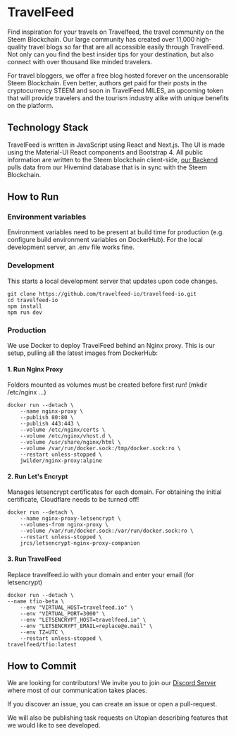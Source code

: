 # TravelFeed

Find inspiration for your travels on Travelfeed, the travel community on the Steem Blockchain. Our large community has created over 11,000 high-quality travel blogs so far that are all accessible easily through TravelFeed. Not only can you find the best insider tips for your destination, but also connect with over thousand like minded travelers.

For travel bloggers, we offer a free blog hosted forever on the uncensorable Steem Blockchain. Even better, authors get paid for their posts in the cryptocurrency STEEM and soon in TravelFeed MILES, an upcoming token that will provide travelers and the tourism industry alike with unique benefits on the platform.

## Technology Stack

TravelFeed is written in JavaScript using React and Next.js. The UI is made using the Material-UI React components and Bootstrap 4. All public information are written to the Steem blockchain client-side, [our Backend](https://github.com/travelfeed-io/travelfeed-backend) pulls data from our Hivemind database that is in sync with the Steem Blockchain.

## How to Run

### Environment variables

Environment variables need to be present at build time for production (e.g. configure build environment variables on DockerHub). For the local development server, an .env file works fine.

### Development

This starts a local development server that updates upon code changes.

```
git clone https://github.com/travelfeed-io/travelfeed-io.git
cd travelfeed-io
npm install
npm run dev
```

### Production

We use Docker to deploy TravelFeed behind an Nginx proxy. This is our setup, pulling all the latest images from DockerHub:

#### 1. Run Nginx Proxy

Folders mounted as volumes must be created before first run! (mkdir /etc/nginx ...)

```
docker run --detach \
    --name nginx-proxy \
    --publish 80:80 \
    --publish 443:443 \
    --volume /etc/nginx/certs \
    --volume /etc/nginx/vhost.d \
    --volume /usr/share/nginx/html \
    --volume /var/run/docker.sock:/tmp/docker.sock:ro \
    --restart unless-stopped \
    jwilder/nginx-proxy:alpine
```

#### 2. Run Let's Encrypt

Manages letsencrypt certificates for each domain. For obtaining the initial certificate, Cloudflare needs to be turned off!

```
docker run --detach \
    --name nginx-proxy-letsencrypt \
    --volumes-from nginx-proxy \
    --volume /var/run/docker.sock:/var/run/docker.sock:ro \
    --restart unless-stopped \
    jrcs/letsencrypt-nginx-proxy-companion
```

#### 3. Run TravelFeed

Replace travelfeed.io with your domain and enter your email (for letsencrypt)

```
docker run --detach \
--name tfio-beta \
    --env "VIRTUAL_HOST=travelfeed.io" \
    --env "VIRTUAL_PORT=3000" \
    --env "LETSENCRYPT_HOST=travelfeed.io" \
    --env "LETSENCRYPT_EMAIL=replace@e.mail" \
    --env TZ=UTC \
    --restart unless-stopped \
travelfeed/tfio:latest
```

## How to Commit

We are looking for contributors! We invite you to join our [Discord Server](https://discord.gg/jWWu73H) where most of our communication takes places.

If you discover an issue, you can create an issue or open a pull-request.

We will also be publishing task requests on Utopian describing features that we would like to see developed.
